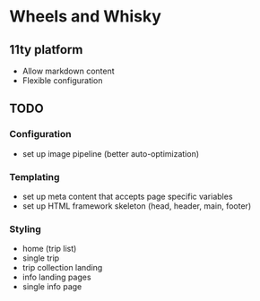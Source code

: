 # Wheels and Whisky

## 11ty platform

- Allow markdown content
- Flexible configuration

## TODO

### Configuration

- set up image pipeline (better auto-optimization)

### Templating

- set up meta content that accepts page specific variables
- set up HTML framework skeleton (head, header, main, footer)

### Styling

- home (trip list)
- single trip
- trip collection landing
- info landing pages
- single info page
